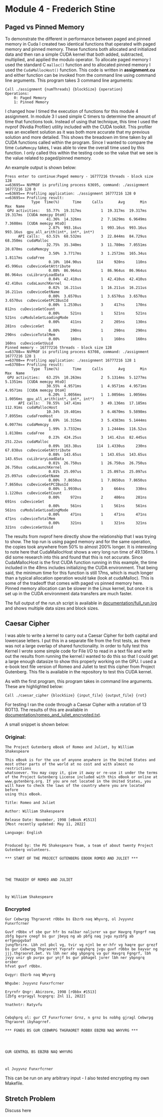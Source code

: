 # Module 4 - Frederich Stine

## Paged vs Pinned Memory 

To demonstrate the different in performance between paged and pinned memory in Cuda I created two identical functions
that operated with paged memory and pinned memory. These functions both allocated and initialized data and then ran a simple CUDA kernel that
both added, subtracted, multiplied, and applied the modulo operator. To allocate paged memory I used the standard C `malloc()` function
and to allocated pinned memory I used the `CudaMallocHost()` function. This code is written in **assignment.cu** and either function
can be invoked from the command line using command line arguments. This program takes 3 command line arguments:

```
Call ./assignment {numThreads} {blockSize} {operation}
Operations: 
    0: Paged Memory
    1: Pinned Memory
```

I changed how I timed the execution of functions for this module 4 assignment. In module 3 I used simple C timers to determine the amount of time 
that functions took. Instead of using that technique, this time I used the nvprof (Nvidia Profiler) utility included with the CUDA toolkit. 
This profiler was an excellent solution as it was both more accurate that my previous solution and more detailed. This shows the breadown im 
time taken by all CUDA functions called within the program. Since I wanted to compare the time `CudaMemcpy` takes, I was able to view 
the overall time used by this function. I only called this within the testing code so the value that we see is the value related to paged/pinned memory.  

An example output is shown below:
```
Press enter to continue:Paged memory - 16777216 threads - block size 128
==63695== NVPROF is profiling process 63695, command: ./assignment 16777216 128 0
==63695== Profiling application: ./assignment 16777216 128 0
==63695== Profiling result:
            Type  Time(%)      Time     Calls       Avg       Min       Max  Name
 GPU activities:   55.77%  19.317ms         1  19.317ms  19.317ms  19.317ms  [CUDA memcpy DtoH]
                   41.36%  14.326ms         2  7.1629ms  6.9649ms  7.3608ms  [CUDA memcpy HtoD]
                    2.87%  993.16us         1  993.16us  993.16us  993.16us  gpu_all_arith(int*, int*, int*)
      API calls:   63.51%  68.532ms         3  22.844ms  84.729us  68.350ms  cudaMalloc
                   32.75%  35.340ms         3  11.780ms  7.0551ms  20.870ms  cudaMemcpy
                    3.50%  3.7717ms         3  1.2572ms  165.34us  1.8117ms  cudaFree
                    0.10%  104.90us       114     920ns     110ns  45.996us  cuDeviceGetAttribute
                    0.08%  86.964us         1  86.964us  86.964us  86.964us  cuLibraryLoadData
                    0.04%  42.410us         1  42.410us  42.410us  42.410us  cudaLaunchKernel
                    0.02%  16.211us         1  16.211us  16.211us  16.211us  cuDeviceGetName
                    0.00%  3.6570us         1  3.6570us  3.6570us  3.6570us  cuDeviceGetPCIBusId
                    0.00%  1.2530us         3     417ns     170ns     812ns  cuDeviceGetCount
                    0.00%     521ns         1     521ns     521ns     521ns  cuModuleGetLoadingMode
                    0.00%     411ns         2     205ns     130ns     281ns  cuDeviceGet
                    0.00%     290ns         1     290ns     290ns     290ns  cuDeviceTotalMem
                    0.00%     160ns         1     160ns     160ns     160ns  cuDeviceGetUuid
Pinned memory - 16777216 threads - block size 128
==63708== NVPROF is profiling process 63708, command: ./assignment 16777216 128 1
==63708== Profiling application: ./assignment 16777216 128 1
==63708== Profiling result:
            Type  Time(%)      Time     Calls       Avg       Min       Max  Name
 GPU activities:   63.25%  10.263ms         2  5.1314ms  5.1277ms  5.1351ms  [CUDA memcpy HtoD]
                   30.55%  4.9571ms         1  4.9571ms  4.9571ms  4.9571ms  [CUDA memcpy DtoH]
                    6.20%  1.0056ms         1  1.0056ms  1.0056ms  1.0056ms  gpu_all_arith(int*, int*, int*)
      API calls:   78.55%  147.41ms         3  49.136ms  17.185ms  112.91ms  cudaMallocHost
                   10.34%  19.401ms         3  6.4670ms  5.5898ms  7.8955ms  cudaFreeHost
                    8.69%  16.315ms         3  5.4383ms  5.1444ms  6.0077ms  cudaMemcpy
                    1.99%  3.7332ms         3  1.2444ms  116.52us  1.8138ms  cudaFree
                    0.23%  424.25us         3  141.42us  82.445us  251.22us  cudaMalloc
                    0.09%  163.38us       114  1.4330us     230ns  67.838us  cuDeviceGetAttribute
                    0.08%  143.65us         1  143.65us  143.65us  143.65us  cuLibraryLoadData
                    0.01%  26.750us         1  26.750us  26.750us  26.750us  cudaLaunchKernel
                    0.01%  25.097us         1  25.097us  25.097us  25.097us  cuDeviceGetName
                    0.00%  7.8650us         1  7.8650us  7.8650us  7.8650us  cuDeviceGetPCIBusId
                    0.00%  1.9930us         3     664ns     330ns  1.1220us  cuDeviceGetCount
                    0.00%     972ns         2     486ns     281ns     691ns  cuDeviceGet
                    0.00%     561ns         1     561ns     561ns     561ns  cuModuleGetLoadingMode
                    0.00%     471ns         1     471ns     471ns     471ns  cuDeviceTotalMem
                    0.00%     321ns         1     321ns     321ns     321ns  cuDeviceGetUuid
```

The results from nvprof here directly show the relationship that I was trying to show. The top run is using paged memory
and for the same operation, the copies took anywhere from 50% to almost 200% longer. It is interesting to note here that CudaMallocHost 
shows a very long run time of 49.136ms. I did some research into this and found that this is not accurate. Since CudaMallocHost is the first 
CUDA function running in this example, the time included in the 49ms includes initializing the CUDA environment. That being said, the minimum time 
for this function is still 17ms, which is much longer than a typical allocation operation would take (look at cudaMalloc). This is some 
of the tradeoff that comes with paged vs pinned memory here. Pinned memory allocation can be slower in the Linux kernel, but once it is set up 
in the CUDA environment data transfers are much faster.

The full output of the run.sh script is available in [documentation/full_run.log](documentation/full_run.log) and shows multiple data sizes and block sizes.

## Caesar Cipher

I was able to write a kernel to carry out a Caesar Cipher for both capital and lowercase letters. I put this in a separate file from the first 
tests, as there was not a large overlap of shared functionality.  In order to fully test this Kernel I wrote some simple code for File I/O to read 
in a text file and write out the results from running the kernel.I wanted to do this so that I could get a large enough datasize to show this 
properly working on the GPU. I used a e-book text file version of Romeo and Juliet to test this cipher from Project Gutenberg. This file is 
available in the repository to test this CUDA kernel.

As with the first program, this program takes in command line arguments. These are highlighted below:

```
Call ./caesar_cipher {blockSize} {input_file} {output_file} {rot}
```

For testing I ran the code through a Caesar Cipher with a rotation of 13 ROT13. The results of this are available in [documentation/romeo_and_juliet_encrypted.txt](documentation/romeo_and_juliet_encrypted.txt).

A small snippet is shown below:

### Original:
```
The Project Gutenberg eBook of Romeo and Juliet, by William Shakespeare

This eBook is for the use of anyone anywhere in the United States and
most other parts of the world at no cost and with almost no restrictions
whatsoever. You may copy it, give it away or re-use it under the terms
of the Project Gutenberg License included with this eBook or online at
www.gutenberg.org. If you are not located in the United States, you
will have to check the laws of the country where you are located before
using this eBook.

Title: Romeo and Juliet

Author: William Shakespeare

Release Date: November, 1998 [eBook #1513]
[Most recently updated: May 11, 2022]

Language: English


Produced by: the PG Shakespeare Team, a team of about twenty Project Gutenberg volunteers.

*** START OF THE PROJECT GUTENBERG EBOOK ROMEO AND JULIET ***




THE TRAGEDY OF ROMEO AND JULIET



by William Shakespeare
```

### Encrypted
```
Gur Cebwrpg Thgraoret rObbx bs Ebzrb naq Whyvrg, ol Jvyyvnz Funxrfcrner

Guvf rObbx vf sbe gur hfr bs nalbar naljurer va gur Havgrq Fgngrf naq
zbfg bgure cnegf bs gur jbeyq ng ab pbfg naq jvgu nyzbfg ab erfgevpgvbaf
jungfbrire. Lbh znl pbcl vg, tvir vg njnl be er-hfr vg haqre gur grezf
bs gur Cebwrpg Thgraoret Yvprafr vapyhqrq jvgu guvf rObbx be bayvar ng
jjj.thgraoret.bet. Vs lbh ner abg ybpngrq va gur Havgrq Fgngrf, lbh
jvyy unir gb purpx gur ynjf bs gur pbhagel jurer lbh ner ybpngrq orsber
hfvat guvf rObbx.

Gvgyr: Ebzrb naq Whyvrg

Nhgube: Jvyyvnz Funxrfcrner

Eryrnfr Qngr: Abirzore, 1998 [rObbx #1513]
[Zbfg erpragyl hcqngrq: Znl 11, 2022]

Ynathntr: Ratyvfu


Cebqhprq ol: gur CT Funxrfcrner Grnz, n grnz bs nobhg gjragl Cebwrpg Thgraoret ibyhagrref.

*** FGNEG BS GUR CEBWRPG THGRAORET ROBBX EBZRB NAQ WHYVRG ***




GUR GENTRQL BS EBZRB NAQ WHYVRG



ol Jvyyvnz Funxrfcrner
```

This can be run on any arbitrary input - I also tested encrypting my own Makefile.

## Stretch Problem

Discuss here

